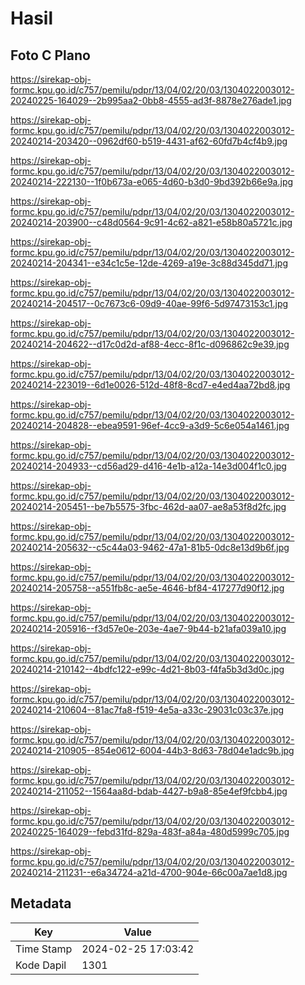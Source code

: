 # Hasil

## Foto C Plano

https://sirekap-obj-formc.kpu.go.id/c757/pemilu/pdpr/13/04/02/20/03/1304022003012-20240225-164029--2b995aa2-0bb8-4555-ad3f-8878e276ade1.jpg

https://sirekap-obj-formc.kpu.go.id/c757/pemilu/pdpr/13/04/02/20/03/1304022003012-20240214-203420--0962df60-b519-4431-af62-60fd7b4cf4b9.jpg

https://sirekap-obj-formc.kpu.go.id/c757/pemilu/pdpr/13/04/02/20/03/1304022003012-20240214-222130--1f0b673a-e065-4d60-b3d0-9bd392b66e9a.jpg

https://sirekap-obj-formc.kpu.go.id/c757/pemilu/pdpr/13/04/02/20/03/1304022003012-20240214-203900--c48d0564-9c91-4c62-a821-e58b80a5721c.jpg

https://sirekap-obj-formc.kpu.go.id/c757/pemilu/pdpr/13/04/02/20/03/1304022003012-20240214-204341--e34c1c5e-12de-4269-a19e-3c88d345dd71.jpg

https://sirekap-obj-formc.kpu.go.id/c757/pemilu/pdpr/13/04/02/20/03/1304022003012-20240214-204517--0c7673c6-09d9-40ae-99f6-5d97473153c1.jpg

https://sirekap-obj-formc.kpu.go.id/c757/pemilu/pdpr/13/04/02/20/03/1304022003012-20240214-204622--d17c0d2d-af88-4ecc-8f1c-d096862c9e39.jpg

https://sirekap-obj-formc.kpu.go.id/c757/pemilu/pdpr/13/04/02/20/03/1304022003012-20240214-223019--6d1e0026-512d-48f8-8cd7-e4ed4aa72bd8.jpg

https://sirekap-obj-formc.kpu.go.id/c757/pemilu/pdpr/13/04/02/20/03/1304022003012-20240214-204828--ebea9591-96ef-4cc9-a3d9-5c6e054a1461.jpg

https://sirekap-obj-formc.kpu.go.id/c757/pemilu/pdpr/13/04/02/20/03/1304022003012-20240214-204933--cd56ad29-d416-4e1b-a12a-14e3d004f1c0.jpg

https://sirekap-obj-formc.kpu.go.id/c757/pemilu/pdpr/13/04/02/20/03/1304022003012-20240214-205451--be7b5575-3fbc-462d-aa07-ae8a53f8d2fc.jpg

https://sirekap-obj-formc.kpu.go.id/c757/pemilu/pdpr/13/04/02/20/03/1304022003012-20240214-205632--c5c44a03-9462-47a1-81b5-0dc8e13d9b6f.jpg

https://sirekap-obj-formc.kpu.go.id/c757/pemilu/pdpr/13/04/02/20/03/1304022003012-20240214-205758--a551fb8c-ae5e-4646-bf84-417277d90f12.jpg

https://sirekap-obj-formc.kpu.go.id/c757/pemilu/pdpr/13/04/02/20/03/1304022003012-20240214-205916--f3d57e0e-203e-4ae7-9b44-b21afa039a10.jpg

https://sirekap-obj-formc.kpu.go.id/c757/pemilu/pdpr/13/04/02/20/03/1304022003012-20240214-210142--4bdfc122-e99c-4d21-8b03-f4fa5b3d3d0c.jpg

https://sirekap-obj-formc.kpu.go.id/c757/pemilu/pdpr/13/04/02/20/03/1304022003012-20240214-210604--81ac7fa8-f519-4e5a-a33c-29031c03c37e.jpg

https://sirekap-obj-formc.kpu.go.id/c757/pemilu/pdpr/13/04/02/20/03/1304022003012-20240214-210905--854e0612-6004-44b3-8d63-78d04e1adc9b.jpg

https://sirekap-obj-formc.kpu.go.id/c757/pemilu/pdpr/13/04/02/20/03/1304022003012-20240214-211052--1564aa8d-bdab-4427-b9a8-85e4ef9fcbb4.jpg

https://sirekap-obj-formc.kpu.go.id/c757/pemilu/pdpr/13/04/02/20/03/1304022003012-20240225-164029--febd31fd-829a-483f-a84a-480d5999c705.jpg

https://sirekap-obj-formc.kpu.go.id/c757/pemilu/pdpr/13/04/02/20/03/1304022003012-20240214-211231--e6a34724-a21d-4700-904e-66c00a7ae1d8.jpg


## Metadata

| Key        | Value               |
| ---------- | ------------------- |
| Time Stamp | 2024-02-25 17:03:42 |
| Kode Dapil | 1301                |



